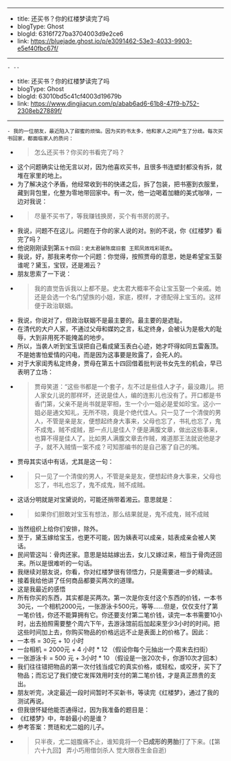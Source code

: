 - --
- title: 还买书？你的红楼梦读完了吗
- blogType: Ghost
- blogId: 6316f727ba3704003d9e2ce6
- link: https://bluejade.ghost.io/p/e3091462-53e3-4033-9903-e5ef40fbc67f/
- --
    - --
- title: 还买书？你的红楼梦读完了吗
- blogType: Ghost
- blogId: 63010bd5c41cf4003d19679b
- link: https://www.dingjiacun.com/p/abab6ad6-61b8-47f9-b752-2308eb27889f/
- --
    - 我的一位朋友，最近陷入了甜蜜的烦恼。因为买的书太多，他和家人之间产生了分歧。每次买书回家，都面临家人的质问：
- > 怎么还买书？你买的书看完了吗？
- 这个问题确实让他无言以对，因为他喜欢买书，且很多书连塑封都没有拆，就堆在家里的地上。
- 为了解决这个矛盾，他经常收到书的快递之后，拆了包装，把书塞到衣服里，藏到背包里，化整为零地带回家中。有一次，他一边喝着加糖的美式咖啡，一边对我说：
- > 尽量不买书了，等我赚钱换房，买个有书房的房子。
- 我说，问题不在这儿。问题在于你的家人说的对。别的不说，你《红楼梦》看完了吗？
- 他说刚刚读到第`五十四回：史太君破陈腐旧套 王熙凤效戏彩斑衣`。
- 我说，好，那我来考你一个问题：你觉得，按照贾母的意思，她是希望宝玉娶谁呢？黛玉，宝钗，还是湘云？
- 朋友思索了一下说：
- > 我的直觉告诉我以上都不是。史太君大概率不会让宝玉娶一个亲戚。她还是会选一个名门望族的小姐，家底，模样，才德配得上宝玉的。这样便于政治联姻。
- 我说，你说对了，但政治联姻不是最主要的。最主要的是遮耻。
- 在清代的大户人家，不通过父母和媒妁之言，私定终身，会被认为是极大的耻辱，大到非用死不能掩盖的地步。
- 所以，当袭人听到宝玉误把自己看成黛玉表白心迹，她才吓得如同五雷轰顶。不是她害怕爱情的闪电，而是因为这事要是败露了，会死人的。
- 对于大家闺秀私定终身，贾母在第五十四回借着批判说书女先生的机会，早已表明了立场：
- > 贾母笑道：“这些书都是一个套子，左不过是些佳人才子，最没趣儿。把人家女儿说的那样坏，还说是佳人，编的连影儿也没有了。开口都是书香门第，父亲不是尚书就是宰相，生一个小一姐必是爱如珍宝。这小一姐必是通文知礼，无所不晓，竟是个绝代佳人。只一见了一个清俊的男人，不管是亲是友，便想起终身大事来，父母也忘了，书礼也忘了，鬼不成鬼，贼不成贼，那一点儿是佳人？便是满腹文章，做出这些事来，也算不得是佳人了。比如男人满腹文章去作贼，难道那王法就说他是才子，就不入贼情一案不成？可知那编书的是自己塞了自己的嘴。
- 贾母其实话中有话，尤其是这一句：
- > 只一见了一个清俊的男人，不管是亲是友，便想起终身大事来，父母也忘了，书礼也忘了，鬼不成鬼，贼不成贼。
- 这话分明就是对宝黛说的，可能还捎带着湘云。意思就是：
- > 如果你们胆敢对宝玉有想法，那么结果就是，鬼不成鬼，贼不成贼
- 当然组织上给你们安排，除外。
- 至于，黛玉嫁给宝玉，也更不可能，因为姨表可以成亲，姑表成亲会被人笑话。
- 民间管这叫：骨肉还家。意思是姑姑嫁出去，女儿又嫁过来，相当于骨肉还回来。所以是很难听的一句话。
- 我继续对朋友说，你看，你对红楼梦很有领悟力，只是需要进一步的精读。
- 接着我给他讲了任何商品都要买两次的道理。
- 这是我最近的感悟
- 所有你买的东西，其实都是买两次。第一次是你支付这个东西的价钱，一本书30元，一个相机2000元，一张游泳卡500元，等等……但是，仅仅支付了第一笔价钱，你还不能算拥有它。你还要支付第二笔价钱，读完一本书需要10小时，出去拍照需要整个周六下午，去游泳馆前后加起来至少3小时的时间。把这些时间加上去，你购买物品的价格远远不止是表面上的价格了。因此：
- 一本书 = 30元 + 10 小时
- 一台相机 = 2000元 + 4 小时 * 12 （假设你每个元抽出一个周末去扫街）
- 一张游泳卡 = 500 元 + 3小时 * 10 （假设是一张20次卡，你游10次才回本）
- 我们往往错把物品的第一次付钱当成它的真实价格，或轻松，或咬牙，买下了物品；而忘记了我们使它发挥效用时支付的第二笔价钱，才是真正昂贵的支出。
- 朋友听完，决定最近一段时间暂时不买新书，等读完《红楼梦》，通过了我的测试再说。
- 但我很怀疑他能否通得过，因为我准备的题目是：
- 《红楼梦》中，年龄最小的是谁？
- 参考答案：贾琏和尤二姐的儿子。
- > 只半夜，尤二姐腹痛不止，谁知竟将一个**已成形的男胎**打了下来。(【第六十九回】 弄小巧用借剑杀人 觉大限吞生金自逝)
